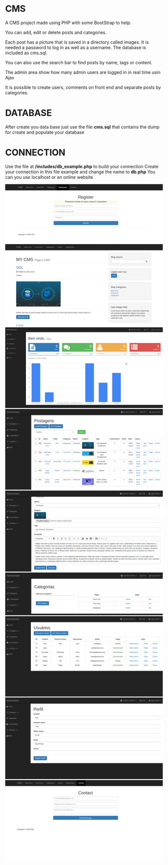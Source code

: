 # CMS
A CMS project made using PHP with some BootStrap to help.

You can add, edit or delete posts and categories. 

Each post has a picture that is saved in a directory called images.
It is needed a password to log in as well as a username. 
The database is included as cms.sql.

You can also use the search bar to find posts by name, tags or content.

The admin area show how many admin users are logged in in real time usin Ajax

It is possible to create users, comments on front end and separate posts by categories.

# DATABASE
After create you data base just use the file **cms.sql** that contains the dump for create and populate your database

# CONNECTION
Use the file at **/includes/db_example.php** to build your connection
Create your connection in this file example and change the name to **db.php**
You can you use localhost or an online website

![Registration](images/printscreens/0.png)
![CMS](images/printscreens/1.png)
![CMS](images/printscreens/2.png)
![CMS](images/printscreens/3.png)
![CMS](images/printscreens/4.png)
![CMS](images/printscreens/5.png)
![CMS](images/printscreens/6.png)
![CMS](images/printscreens/7.png)
![CMS](images/printscreens/8.png)

